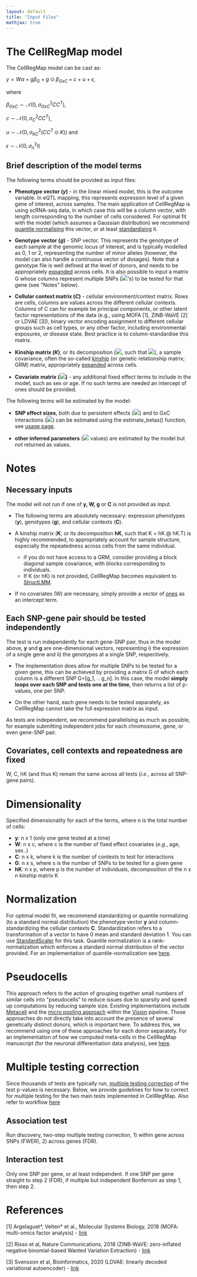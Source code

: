 ```yaml
---
layout: default
title: "Input Files"
mathjax: true
---
```


# The CellRegMap model

The CellRegMap model can be cast as:

$y = W\alpha + g\beta_G + g \odot \beta_{GxC} + c + u + \epsilon$,

where

$\beta_{GxC} \sim \mathcal{N} (0, \sigma^2_{GxC}CC^T)$,

$c \sim \mathcal{N} (0, \sigma^2_{C}CC^T)$,

$u \sim \mathcal{N} (0, \sigma^2_{KC}(CC^T \odot K))$ and

$\epsilon \sim \mathcal{N} (0, \sigma^2_n I)$

<!--- 
<img src="https://render.githubusercontent.com/render/math?math=y = W\alpha %2B g\beta_G %2B g \odot \beta_{GxC} %2B c %2B u %2B \epsilon">,

where 

<img src="https://render.githubusercontent.com/render/math?math=\beta_{GxC} \sim \mathcal{N} (0, \sigma^2_{GxC}CC^T)">,

<img src="https://render.githubusercontent.com/render/math?math=c \sim \mathcal{N} (0, \sigma^2_{C}CC^T)">,

<img src="https://render.githubusercontent.com/render/math?math=u \sim \mathcal{N} (0, \sigma^2_{KC}(CC^T \odot K))"> and

<img src="https://render.githubusercontent.com/render/math?math=\epsilon \sim \mathcal{N} (0, \sigma^2_n I)">.
--->

## Brief description of the model terms

<!-- In the [usage page](https://limix.github.io/CellRegMap/usage.html) the input files are listed, here we provide a brief description of their significance.  -->
The following terms should be provided as input files:

* **Phenotype vector ($y$)** - in the linear mixed model, this is the outcome variable. 
In eQTL mapping, this represents expression level of a given gene of interest, across samples. 
The main application of CellRegMap is using scRNA-seq data, in which case this will be a column vector, with length corresponding to the number of cells considered. 
For optimal fit with the model (which assumes a Gaussian distribution) we recommend [quantile normalising](https://github.com/limix/limix/blob/master/limix/qc/_quant_gauss.py) this vector, or at least [standardising](https://github.com/limix/limix/blob/master/limix/qc/_mean_std.py) it.

* **Genotype vector ($g$)** - SNP vector. 
This represents the genotype of each sample at the genomic locus of interest, and is typically modelled as 0, 1 or 2, representing the number of minor alleles (however, the model can also handle a continuous vector of dosages). 
Note that a genotype file is well defined at the level of donors, and needs to be appropriately [expanded](https://github.com/annacuomo/CellRegMap_analyses/blob/main/endodiff/preprocessing/Expand_genotypes_kinship.ipynb) across cells.
It is also possible to input a matrix G whose columns represent multiple SNPs (<img src="https://render.githubusercontent.com/render/math?math=g">'s) to be tested for that gene (see "Notes" below).

* **Cellular context matrix ($C$)** - cellular environment/context matrix. 
Rows are cells, columns are values across the different cellular contexts. 
Columns of C can for example be principal components, or other latent factor representations of the data (e.g., using MOFA [1], ZINB-WaVE [2] or LDVAE [3]), binary vector encoding assignment to different cellular groups such as cell types, or any other factor, including environmental exposures, or disease state. 
Best practice is to column-standardise this matrix.

* **Kinship matrix ($K$)**, or its decomposition (<img src="https://render.githubusercontent.com/render/math?math=hK">, such that <img src="https://render.githubusercontent.com/render/math?math=K = hK @ hK^T">), a sample covariance, often the so-called [kinship](https://www.cog-genomics.org/plink/1.9/distance) (or genetic relationship matrix; GRM) matrix, appropriately [expanded](https://github.com/annacuomo/CellRegMap_analyses/blob/main/endodiff/preprocessing/Expand_genotypes_kinship.ipynb) across cells.
<!-- This can be.. -->

<!-- * **Background matrices (<img src="https://render.githubusercontent.com/render/math?math=L_i">'s)** - decomposition of the covariance matrix from the background term accounting for repeat samples. It can be shown that the covariance matrix <img src="https://render.githubusercontent.com/render/math?math=(CC^T \odot GG^T)"> can be reformulated as <img src="https://render.githubusercontent.com/render/math?math=\sum_i L_i @ L_i^T">, where <img src="https://render.githubusercontent.com/render/math?math=L_i = diag(\sqrt(\lambda_i) v_i) G">, with <img src="https://render.githubusercontent.com/render/math?math=\lambda_i, v_i"> being the eigenvalues and eigenvectors of <img src="https://render.githubusercontent.com/render/math?math=CC^T">. This decomposition allows us to never having to compute the full covariance matrices which can be extremely large, and work on their decomposed form only. A function that allows to directly compute the <img src="https://render.githubusercontent.com/render/math?math=L_i">'s values from <img src="https://render.githubusercontent.com/render/math?math=C"> and <img src="https://render.githubusercontent.com/render/math?math=G"> will be added soon. -->

* **Covariate matrix (<img src="https://render.githubusercontent.com/render/math?math=W">)** - any additional fixed effect terms to include in the model, such as sex or age. 
If no such terms are needed an intercept of ones should be provided.

<!-- * An additional optional input can be a **filter file** containing known eQTLs (i.e., gene-SNP pairs identified as statistical associations) or individual variants (e.g., GWAS hits) to be investigated. If such a set is not available, it is possible to map eQTL from scratch within the pipeline, see the association test described in the [usage page](https://limix.github.io/CellRegMap/usage.html). -->

The following terms will be estimated by the model:

* **SNP effect sizes**, both due to persistent effects (<img src="https://render.githubusercontent.com/render/math?math=\beta_G">) and to GxC interactions (<img src="https://render.githubusercontent.com/render/math?math=\beta_{GxC}">) can be estimated using the estimate_betas() function, see [usage page](https://limix.github.io/CellRegMap/usage.html).

* **other inferred parameters** (<img src="https://render.githubusercontent.com/render/math?math=\alpha, \sigma^2"> values) are estimated by the model but not returned as values.

# Notes

## Necessary inputs
The model will not run if one of **y, W, g** or **C** is not provided as input.

* The following terms are absolutely necessary: expression phenotypes (**y**), genotypes (**g**), and cellular contexts (**C**).

* A kinship matrix (**K**; or its decomposition **hK**, such that K = hK @ hK.T) is highly recommended, to appropriately account for sample structure, especially the repeatedness across cells from the same individual.
  * if you do not have access to a GRM, consider providing a block diagonal sample covariance, with blocks corresponding to individuals.
  * If K (or hK) is not provided, CellRegMap becomes equivalent to [StructLMM](https://limix.github.io/CellRegMap/structlmm.html).


* If no covariates (W) are necessary, simply provide a vector of [ones](https://numpy.org/doc/stable/reference/generated/numpy.ones.html) as an intercept term.


## Each SNP-gene pair should be tested independently
The test is run independently for each gene-SNP pair, thus in the model above, **y** and **g** are one-dimensional vectors, representing i) the expression of a single gene and ii) the genotypes at a single SNP, respectively.

* The implementation does allow for multiple SNPs to be tested for a given gene, this can be achieved by providing a matrix G of which each column is a different SNP G=[g_1, .. g_n].
In this case, the model **simply loops over each SNP and tests one at the time**, then returns a list of p-values, one per SNP.

* On the other hand, each gene needs to be tested separately, as CellRegMap cannot take the full expression matrix as input.

As tests are independent, we recommend parallelising as much as possible, for example submitting independent jobs for each chromosome, gene, or even gene-SNP pair.

## Covariates, cell contexts and repeatedness are fixed
W, C, hK (and thus K) remain the same across all tests (_i.e._, across all SNP-gene pairs).

# Dimensionality

Specified dimensionality for each of the terms, where n is the total number of cells:

* **y**: n x 1 (only one gene tested at a time)
* **W**: n x c, where c is the number of fixed effect covariates (_e.g._, age, sex..)
* **C**: n x k, where k is the number of contexts to test for interactions
* **G**: n x s, where s is the number of SNPs to be tested for a given gene
* **hK**: n x p, where p is the number of individuals, decomposition of the n x n kinship matrix K
<!-- * **K**: n x n, or in alternative -->

<!-- All vectors and matrices should be provided as numpy arrays, and there should be no flat arrays. 
If the shape of a vector is (n,) please reshape to (n,1). -->

# Normalization

For optimal model fit, we recommend standardizing or quantile normalizing (to a standard normal distribution) the phenotype vector **y** and column-standardizing the cellular contexts **C**.
Standardization refers to a transformation of a vector to have 0 mean and standard deviation 1. You can use [StandardScaler](https://scikit-learn.org/stable/modules/generated/sklearn.preprocessing.StandardScaler.html) for this task.
Quantile normalization is a rank-normalization which enforces a standard normal distribution of the vector provided.
For an implementation of quantile-normalization see [here](https://github.com/limix/limix/blob/master/limix/qc/_quant_gauss.py).

<!-- # Genotype format -->

# Pseudocells

This approach refers to the action of grouping together small numbers of similar cells into "pseudocells" to reduce issues due to sparsity and speed up computations by reducing sample size.
Existing implementations include [Metacell](https://genomebiology.biomedcentral.com/articles/10.1186/s13059-019-1812-2) and the [micro pooling approach](https://yoseflab.github.io/VISION/articles/micropooling.html) within the [Vision](https://www.nature.com/articles/s41467-019-12235-0) pipeline.
Those approaches do not directly take into account the presence of several genetically distinct donors, which is important here.
To address this, we recommend using one of these approaches for each donor separately.
For an implementation of how we computed meta-cells in the CellRegMap manuscript (for the neuronal differentiation data analysis), see [here](https://github.com/annacuomo/CellRegMap_analyses/blob/main/neuroseq/preprocessing/create_metacells.py).


# Multiple testing correction

Since thousands of tests are typically run, [multiple testing correction](https://en.wikipedia.org/wiki/Multiple_comparisons_problem) of the test p-values is necessary.
Below, we provide guidelines for how to correct for multiple testing for the two main tests implemented in CellRegMap.
Also refer to workflow [here](https://github.com/annacuomo/CellRegMap_analyses/blob/main/endodiff/usage/README.md)

## Association test

Run discovery, two-step multiple testing correction, 1) within gene across SNPs (FWER), 2) across genes (FDR).
<!-- Mention lenient threshold prior to interaction test -->

## Interaction test

Only one SNP per gene, or at least independent. 
If one SNP per gene straight to step 2 (FDR), if multiple but independent Bonferroni as step 1, then step 2.

# References

[1] Argelaguet\*, Velten\* et al., Molecular Systems Biology, 2018 (MOFA: multi-omics factor analysis) - [link](https://www.embopress.org/doi/full/10.15252/msb.20178124)

[2] Risso et al, Nature Communications, 2018 (ZINB-WaVE: zero-inflated negative binomial-based Wanted Variation Extraction) - [link](https://www.nature.com/articles/s41467-017-02554-5)

[3] Svensson et al, Bioinformatics, 2020 (LDVAE: linearly decoded variational autoencoder) - [link](https://academic.oup.com/bioinformatics/article/36/11/3418/5807606)




 

